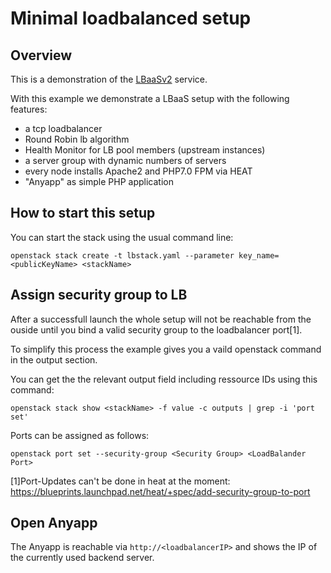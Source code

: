 # Minimal loadbalanced setup

## Overview

This is a demonstration of the [LBaaSv2](https://docs.openstack.org/liberty/networking-guide/adv-config-lbaas.html) service.

With this example we demonstrate a LBaaS setup with the following features:

- a tcp loadbalancer
- Round Robin lb algorithm
- Health Monitor for LB pool members (upstream instances)
- a server group with dynamic numbers of servers
- every node installs Apache2 and PHP7.0 FPM via HEAT
- "Anyapp" as simple PHP application

## How to start this setup

You can start the stack using the usual command line:

```
openstack stack create -t lbstack.yaml --parameter key_name=<publicKeyName> <stackName>
```

## Assign security group to LB

After a successfull launch the whole setup will not be reachable from the ouside until 
you bind a valid security group to the loadbalancer port[1].

To simplify this process the example gives you a vaild openstack command in the output section.

You can get the the relevant output field including ressource IDs using this command:

```
openstack stack show <stackName> -f value -c outputs | grep -i 'port set'
```

Ports can be assigned as follows:
```
openstack port set --security-group <Security Group> <LoadBalander Port>
```

[1]Port-Updates can't be done in heat at the moment:
https://blueprints.launchpad.net/heat/+spec/add-security-group-to-port


## Open Anyapp

The Anyapp is reachable via `http://<loadbalancerIP>` and shows the IP of the currently used backend server.
